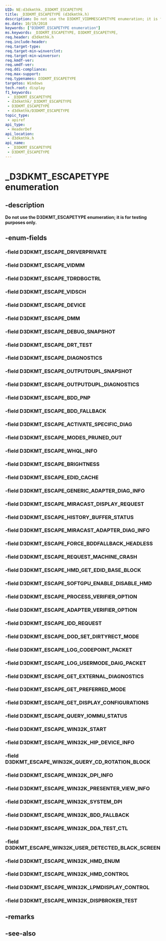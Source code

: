 ```yaml
---
UID: NE:d3dkmthk._D3DKMT_ESCAPETYPE
title: _D3DKMT_ESCAPETYPE (d3dkmthk.h)
description: Do not use the D3DKMT_VIDMMESCAPETYPE enumeration; it is for testing purposes only.
ms.date: 10/19/2018
keywords: ["D3DKMT_ESCAPETYPE enumeration"]
ms.keywords: _D3DKMT_ESCAPETYPE, D3DKMT_ESCAPETYPE,
req.header: d3dkmthk.h
req.include-header: 
req.target-type: 
req.target-min-winverclnt: 
req.target-min-winversvr: 
req.kmdf-ver: 
req.umdf-ver: 
req.ddi-compliance: 
req.max-support: 
req.typenames: D3DKMT_ESCAPETYPE
targetos: Windows
tech.root: display
f1_keywords:
 - _D3DKMT_ESCAPETYPE
 - d3dkmthk/_D3DKMT_ESCAPETYPE
 - D3DKMT_ESCAPETYPE
 - d3dkmthk/D3DKMT_ESCAPETYPE
topic_type:
 - apiref
api_type:
 - HeaderDef
api_location:
 - d3dkmthk.h
api_name:
 - _D3DKMT_ESCAPETYPE
 - D3DKMT_ESCAPETYPE
---
```


# _D3DKMT_ESCAPETYPE enumeration


## -description

<b>Do not use the D3DKMT_ESCAPETYPE enumeration; it is for testing purposes only.</b>

## -enum-fields

### -field D3DKMT_ESCAPE_DRIVERPRIVATE

### -field D3DKMT_ESCAPE_VIDMM

### -field D3DKMT_ESCAPE_TDRDBGCTRL

### -field D3DKMT_ESCAPE_VIDSCH

### -field D3DKMT_ESCAPE_DEVICE

### -field D3DKMT_ESCAPE_DMM

### -field D3DKMT_ESCAPE_DEBUG_SNAPSHOT

### -field D3DKMT_ESCAPE_DRT_TEST

### -field D3DKMT_ESCAPE_DIAGNOSTICS

### -field D3DKMT_ESCAPE_OUTPUTDUPL_SNAPSHOT

### -field D3DKMT_ESCAPE_OUTPUTDUPL_DIAGNOSTICS

### -field D3DKMT_ESCAPE_BDD_PNP

### -field D3DKMT_ESCAPE_BDD_FALLBACK

### -field D3DKMT_ESCAPE_ACTIVATE_SPECIFIC_DIAG

### -field D3DKMT_ESCAPE_MODES_PRUNED_OUT

### -field D3DKMT_ESCAPE_WHQL_INFO

### -field D3DKMT_ESCAPE_BRIGHTNESS

### -field D3DKMT_ESCAPE_EDID_CACHE

### -field D3DKMT_ESCAPE_GENERIC_ADAPTER_DIAG_INFO

### -field D3DKMT_ESCAPE_MIRACAST_DISPLAY_REQUEST

### -field D3DKMT_ESCAPE_HISTORY_BUFFER_STATUS

### -field D3DKMT_ESCAPE_MIRACAST_ADAPTER_DIAG_INFO

### -field D3DKMT_ESCAPE_FORCE_BDDFALLBACK_HEADLESS

### -field D3DKMT_ESCAPE_REQUEST_MACHINE_CRASH

### -field D3DKMT_ESCAPE_HMD_GET_EDID_BASE_BLOCK

### -field D3DKMT_ESCAPE_SOFTGPU_ENABLE_DISABLE_HMD

### -field D3DKMT_ESCAPE_PROCESS_VERIFIER_OPTION

### -field D3DKMT_ESCAPE_ADAPTER_VERIFIER_OPTION

### -field D3DKMT_ESCAPE_IDD_REQUEST

### -field D3DKMT_ESCAPE_DOD_SET_DIRTYRECT_MODE

### -field D3DKMT_ESCAPE_LOG_CODEPOINT_PACKET

### -field D3DKMT_ESCAPE_LOG_USERMODE_DAIG_PACKET

### -field D3DKMT_ESCAPE_GET_EXTERNAL_DIAGNOSTICS

### -field D3DKMT_ESCAPE_GET_PREFERRED_MODE

### -field D3DKMT_ESCAPE_GET_DISPLAY_CONFIGURATIONS

### -field D3DKMT_ESCAPE_QUERY_IOMMU_STATUS

### -field D3DKMT_ESCAPE_WIN32K_START

### -field D3DKMT_ESCAPE_WIN32K_HIP_DEVICE_INFO

### -field D3DKMT_ESCAPE_WIN32K_QUERY_CD_ROTATION_BLOCK

### -field D3DKMT_ESCAPE_WIN32K_DPI_INFO

### -field D3DKMT_ESCAPE_WIN32K_PRESENTER_VIEW_INFO

### -field D3DKMT_ESCAPE_WIN32K_SYSTEM_DPI

### -field D3DKMT_ESCAPE_WIN32K_BDD_FALLBACK

### -field D3DKMT_ESCAPE_WIN32K_DDA_TEST_CTL

### -field D3DKMT_ESCAPE_WIN32K_USER_DETECTED_BLACK_SCREEN

### -field D3DKMT_ESCAPE_WIN32K_HMD_ENUM

### -field D3DKMT_ESCAPE_WIN32K_HMD_CONTROL

### -field D3DKMT_ESCAPE_WIN32K_LPMDISPLAY_CONTROL

### -field D3DKMT_ESCAPE_WIN32K_DISPBROKER_TEST

## -remarks

## -see-also

